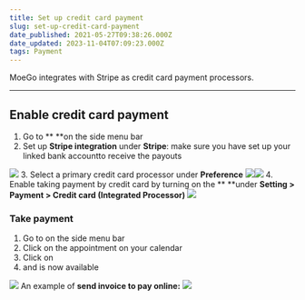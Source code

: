 ```yaml
---
title: Set up credit card payment
slug: set-up-credit-card-payment
date_published: 2021-05-27T09:38:26.000Z
date_updated: 2023-11-04T07:09:23.000Z
tags: Payment
---
```


MoeGo integrates with Stripe as credit card payment processors.

---

## Enable credit card payment

1. Go to **<Card processing > **on the side menu bar
2. Set up **Stripe integration** under **<Card processing>**
**Stripe**: make sure you have set up your linked bank accountto receive the payouts

![](__GHOST_URL__/content/images/2022/06/CleanShot-2022-06-24-at-15.01.17@2x.png)
3. Select a primary credit card processor under **Preference**
![](__GHOST_URL__/content/images/2022/06/CleanShot-2022-06-24-at-15.03.16@2x.png)![](__GHOST_URL__/content/images/2022/06/CleanShot-2022-06-24-at-15.05.57@2x.png)
4. Enable taking payment by credit card by turning on the **<toggle> **under
**Setting > Payment > Credit card (Integrated Processor)**
![](__GHOST_URL__/content/images/2021/08/Screenshot-12.22.02.png)
### Take payment

1. Go to **<Appointments>** on the side menu bar
2. Click on the appointment on your calendar 
3. Click on **<Take payment>**
4. **<Credit card>** and **<Send invoice to pay online>** is now available 

![](__GHOST_URL__/content/images/2021/09/CleanShot-2021-09-12-at-11.20.11@2x.png)
An example of **send invoice to pay online:**
![](__GHOST_URL__/content/images/2021/09/Screenshot-11.49.36.gif)
